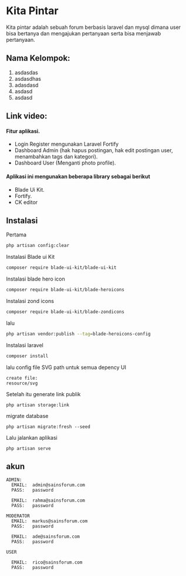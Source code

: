 # Kita Pintar

Kita pintar adalah sebuah forum berbasis laravel dan mysql dimana user bisa bertanya dan mengajukan pertanyaan serta bisa menjawab pertanyaan.

## Nama Kelompok:
1. asdasdas
2. asdasdhas
3. adasdasd
4. asdasd
5. asdasd

## Link video:

#### Fitur aplikasi.
- Login Register mengunakan Laravel Fortify
- Dashboard Admin (hak hapus postingan, hak edit postingan user, menambahkan tags dan kategori).
- Dashboard User  (Menganti photo profile).

#### Aplikasi ini mengunakan beberapa library sebagai berikut
- Blade Ui Kit.
- Fortify.
- CK editor

## Instalasi

Pertama

```bash
php artisan config:clear
```
Instalasi Blade ui Kit

```bash
composer require blade-ui-kit/blade-ui-kit
```

Instalasi blade hero icon

```bash
composer require blade-ui-kit/blade-heroicons
```

Instalasi zond icons

```bash
composer require blade-ui-kit/blade-zondicons
```
lalu

```bash
php artisan vendor:publish --tag=blade-heroicons-config
```


Instalasi laravel

```bash
composer install
```
lalu config file SVG path untuk semua depency UI

```
create file:
resource/svg
```

Setelah itu generate link publik

```
php artisan storage:link
```

migrate database 

```
php artisan migrate:fresh --seed
```

Lalu jalankan aplikasi
```
php artisan serve
```

## akun

    ADMIN:
      EMAIL:  admin@sainsforum.com
      PASS:   password

      EMAIL:  rahma@sainsforum.com
      PASS:   password
    
    MODERATOR
      EMAIL:  markus@sainsforum.com
      PASS:   password

      EMAIL:  ade@sainsforum.com
      PASS:   password

    USER

      EMAIL:  rico@sainsforum.com
      PASS:   password
